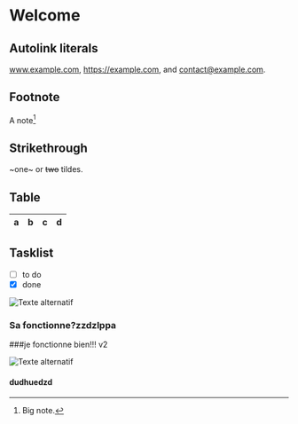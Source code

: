 # Welcome

## Autolink literals

www.example.com, https://example.com, and contact@example.com.

## Footnote

A note[^1]

[^1]: Big note.

## Strikethrough

~one~ or ~~two~~ tildes.

## Table

| a | b  |  c |  d  |
| - | :- | -: | :-: |

## Tasklist

* [ ] to do
* [x] done

![ Texte alternatif](https://static.nationalgeographic.fr/files/styles/image_3200/public/koalas-australia-001.jpg?w=1900&h=1040)

### Sa fonctionne?zzdzlppa
###je fonctionne bien!!! v2

![ Texte alternatif](https://fac.img.pmdstatic.net/fit/http.3A.2F.2Fprd2-bone-image.2Es3-website-eu-west-1.2Eamazonaws.2Ecom.2FFAC.2Fcontent.2Fuploads.2F2017.2F04.2Fsouriez.2Ejpg/750x562/quality/80/crop-from/center/cr/wqkgR2V0dHkgSW1hZ2VzIC8gRmVtbWUgQWN0dWVsbGU%3D/focus-point/610%2C352/pourquoi-il-faut-continuer-a-sourire.jpeg)

#### dudhuedzd
